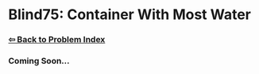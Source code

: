 # Blind75: Container With Most Water

### [⇦ Back to Problem Index](../../index.md)

### Coming Soon...

